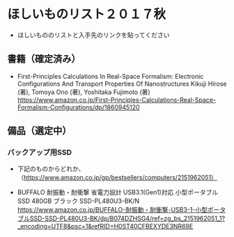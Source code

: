 # ほしいものリスト２０１７秋

- ほしいもののリストと入手先のリンクを貼ってください

## 書籍（確定済み）

- First-Principles Calculations In Real-Space Formalism: Electronic Configurations And Transport Properties Of Nanostructures
Kikuji Hirose  (著),‎ Tomoya Ono (著),‎ Yoshitaka Fujimoto (著)
 https://www.amazon.co.jp/First-Principles-Calculations-Real-Space-Formalism-Configurations/dp/1860945120



## 備品（選定中）

### バックアップ用SSD
- 下記のものからどれか、（https://www.amazon.co.jp/gp/bestsellers/computers/2151962051）

- BUFFALO 耐振動・耐衝撃 省電力設計 USB3.1(Gen1)対応 小型ポータブルSSD 480GB ブラック SSD-PL480U3-BK/N
https://www.amazon.co.jp/BUFFALO-耐振動・耐衝撃-USB3-1-小型ポータブルSSD-SSD-PL480U3-BK/dp/B074DZHSG4/ref=zg_bs_2151962051_1?_encoding=UTF8&psc=1&refRID=H0ST40CFBEXYDE3NR69E

